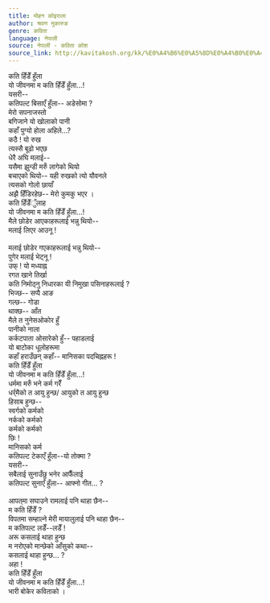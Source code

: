 ```yaml
---
title: मोहन कोइराला
author: श्रवण मुकारुङ
genre: कविता
language: नेपाली
source: नेपाली - कविता कोश
source_link: http://kavitakosh.org/kk/%E0%A4%B6%E0%A5%8D%E0%A4%B0%E0%A4%B5%E0%A4%A3_%E0%A4%AE%E0%A5%81%E0%A4%95%E0%A4%BE%E0%A4%B0%E0%A5%81%E0%A4%99
---
```


कति हिँडेँ हुँला  
यो जीवनमा म कति हिँडेँ हुँला...!  
यसरी--  
कतिपल्ट बिसाएँ हुँला-- अडेसोमा ?  
मेरो सपनाजस्तो  
बगिजाने यो खोलाको पानी  
कहाँ पुग्यो होला अहिले...?  
कठै ! यो रुख  
त्यस्सै बूढो भएछ  
धेरै अघि मलाई--  
यसैमा झुन्डी मरुँ लागेको थियो  
बचाएको थियो-- यही रुखको त्यो यौवनले  
त्यसको गोलो छायाँ  
अझै हिँडिरहेछ-- मेरो कुमकु भएर ।  
कति हिँडेँुँलाह  
यो जीवनमा म कति हिँडेँ हुँला...!  
मैले छोडेर आएकाहरूलाई भन्नु थियो--  
मलाई लिएर आउनू !  
   
मलाई छोडेर गएकाहरूलाई भन्नु थियो--  
पुगेर मलाई भेट्नू !  
उफ् ! यो मध्याह्न  
रगत खाने तिर्खा  
कति निमोठ्नु निधारका यी निमुखा पसिनाहरूलाई ?  
भिज्छ-- सप्पै आङ  
गल्छ-- गोडा  
थाक्छ-- आँत  
मैले त नुनेसओकोर हुँ  
पानीको नाला  
कर्कटपाता ओसारेको हुँ-- पहाडलाई  
यो बाटोका धूलोहरूमा  
कहाँ हराउँछन् कहाँ-- मानिसका पदचिह्नहरू !  
कति हिँडेँ हुँला  
यो जीवनमा म कति हिँडेँ हुँला...!  
धर्ममा मरुँ भने कर्म गरेँ  
धर्र्मैको त आयु हुन्छ/ आयुको त आयु हुन्छ  
हिसाब हुन्छ--  
स्वर्गको कर्मको  
नर्कको कर्मको  
कर्मको कर्मको  
छिः !  
मानिसको कर्म  
कतिपल्ट टेकाएँ हुँला--यो तोक्मा ?  
यसरी--  
सबैलाई सुनाउँछु भनेर आफैँलाई  
कतिपल्ट सुनाएँ हुँला-- आफ्नो गीत... ?  
   
आपत्‌मा सघाउने रामलाई पनि थाहा छैन--  
म कति हिँडेँ ?  
विपतमा सम्हाल्ने मेरी मायालुलाई पनि थाहा छैन--  
म कतिपल्ट लडेँ--लडेँ !  
अरू कसलाई थाहा हुन्छ  
म नरोएको मान्छेको आँसुको कथा--  
कसलाई थाहा हुन्छ... ?  
अहा !  
कति हिँडेँ हुँला  
यो जीवनमा म कति हिँडेँ हुँला...!  
भारी बोकेर कविताको ।

